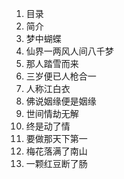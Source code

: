 1.	目录
1.	简介	
2.	梦中蝴蝶	
3.	仙界一两风人间八千梦	
4.	那人踏雪而来	
5.	三岁便已人枪合一	
6.	人称江白衣	
7.	佛说姻缘便是姻缘	
8.	世间情劫无解	
9.	终是动了情	
10.	要做那天下第一	
11.	梅花落满了南山	
12.	一颗红豆断了肠

